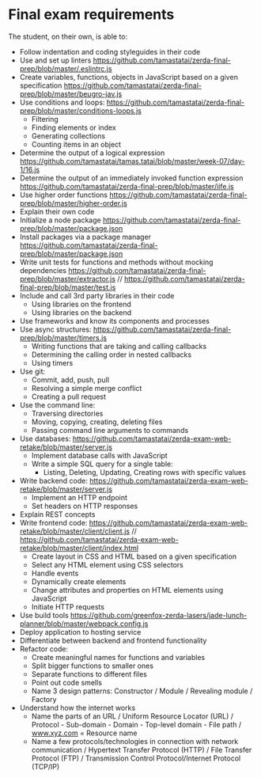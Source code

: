 # Final exam requirements

The student, on their own, is able to:
- Follow indentation and coding styleguides in their code
- Use and set up linters  https://github.com/tamastatai/zerda-final-prep/blob/master/.eslintrc.js
- Create variables, functions, objects in JavaScript based on a given specification  https://github.com/tamastatai/zerda-final-prep/blob/master/beugro-jav.js
- Use conditions and loops:  https://github.com/tamastatai/zerda-final-prep/blob/master/conditions-loops.js
  - Filtering
  - Finding elements or index
  - Generating collections
  - Counting items in an object
- Determine the output of a logical expression  https://github.com/tamastatai/tamas.tatai/blob/master/week-07/day-1/16.js
- Determine the output of an immediately invoked function expression  https://github.com/tamastatai/zerda-final-prep/blob/master/iife.js
- Use higher order functions  https://github.com/tamastatai/zerda-final-prep/blob/master/higher-order.js
- Explain their own code
- Initialize a node package  https://github.com/tamastatai/zerda-final-prep/blob/master/package.json
- Install packages via a package manager  https://github.com/tamastatai/zerda-final-prep/blob/master/package.json
- Write unit tests for functions and methods without mocking dependencies 
https://github.com/tamastatai/zerda-final-prep/blob/master/extractor.js // 
https://github.com/tamastatai/zerda-final-prep/blob/master/test.js
- Include and call 3rd party libraries in their code
  - Using libraries on the frontend
  - Using libraries on the backend
- Use frameworks and know its components and processes
- Use async structures:  https://github.com/tamastatai/zerda-final-prep/blob/master/timers.js
  - Writing functions that are taking and calling callbacks
  - Determining the calling order in nested callbacks
  - Using timers  
- Use git:
  - Commit, add, push, pull
  - Resolving a simple merge conflict
  - Creating a pull request
- Use the command line:
  - Traversing directories
  - Moving, copying, creating, deleting files
  - Passing command line arguments to commands
- Use databases: https://github.com/tamastatai/zerda-exam-web-retake/blob/master/server.js
  - Implement database calls with JavaScript
  - Write a simple SQL query for a single table:
    - Listing, Deleting, Updating, Creating rows with specific values
- Write backend code: https://github.com/tamastatai/zerda-exam-web-retake/blob/master/server.js
  - Implement an HTTP endpoint
  - Set headers on HTTP responses
- Explain REST concepts
- Write frontend code: https://github.com/tamastatai/zerda-exam-web-retake/blob/master/client/client.js // 
                       https://github.com/tamastatai/zerda-exam-web-retake/blob/master/client/index.html
  - Create layout in CSS and HTML based on a given specification
  - Select any HTML element using CSS selectors
  - Handle events
  - Dynamically create elements
  - Change attributes and properties on HTML elements using JavaScript
  - Initiate HTTP requests
- Use build tools https://github.com/greenfox-zerda-lasers/jade-lunch-planner/blob/master/webpack.config.js
- Deploy application to hosting service
- Differentiate between backend and frontend functionality
- Refactor code:
  - Create meaningful names for functions and variables
  - Split bigger functions to smaller ones
  - Separate functions to different files
  - Point out code smells
  - Name 3 design patterns: Constructor / Module / Revealing module / Factory
- Understand how the internet works
  - Name the parts of an URL
    / Uniform Resource Locator (URL)
    / Protocol - Sub-domain - Domain - Top-level domain - File path
    / www.xyz.com = Resource name
  - Name a few protocols/technologies in connection with network communication
    / Hypertext Transfer Protocol (HTTP)
    / File Transfer Protocol (FTP)
    / Transmission Control Protocol/Internet Protocol (TCP/IP)
